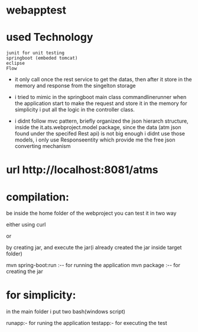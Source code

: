 # webapptest

# used Technology
    junit for unit testing
    springboot (embeded tomcat)
    eclipse
    Flow

* it only call once the rest service to get the datas, then after it store in the 
  memory and response from the singelton storage 
 
* i tried to mimic in the springboot main class commandlinerunner when the application 
  start to make the request and store it in the memory for simplicity i put all the logic in the controller class.
 
* i didnt follow mvc pattern, briefly organized the json hierarch structure, inside the 
  it.ats.webproject.model package, since the data (atm json found under the specifed Rest api) 
  is not big enough i didnt use those models, i only use Responseentity<String> which provide
  me the free json converting mechanism


# url http://localhost:8081/atms

# compilation:

be inside the home folder of the webproject
you can test it in two way

either using curl

or

by creating jar, and execute the jar(i already created the jar inside target folder)

mvn spring-boot:run :-- for running the application 
mvn package :-- for creating the jar


# for simplicity:
in the main folder i put two bash(windows script)

runapp:- for runing the application
testapp:- for executing the test
